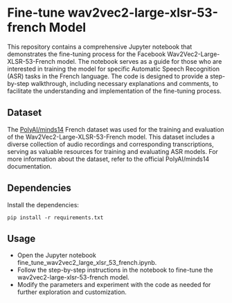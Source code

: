# Fine-tune wav2vec2-large-xlsr-53-french Model

This repository contains a comprehensive Jupyter notebook that demonstrates the fine-tuning process for the Facebook Wav2Vec2-Large-XLSR-53-French model. The notebook serves as a guide for those who are interested in training the model for specific Automatic Speech Recognition (ASR) tasks in the French language. The code is designed to provide a step-by-step walkthrough, including necessary explanations and comments, to facilitate the understanding and implementation of the fine-tuning process.

## Dataset

The [PolyAI/minds14](https://huggingface.co/datasets/PolyAI/minds14) French dataset was used for the training and evaluation of the Wav2Vec2-Large-XLSR-53-French model. This dataset includes a diverse collection of audio recordings and corresponding transcriptions, serving as valuable resources for training and evaluating ASR models. For more information about the dataset, refer to the official PolyAI/minds14 documentation.

## Dependencies
Install the dependencies:
```
pip install -r requirements.txt
```

## Usage
- Open the Jupyter notebook fine_tune_wav2vec2_large_xlsr_53_french.ipynb.
- Follow the step-by-step instructions in the notebook to fine-tune the wav2vec2-large-xlsr-53-french model.
- Modify the parameters and experiment with the code as needed for further exploration and customization.